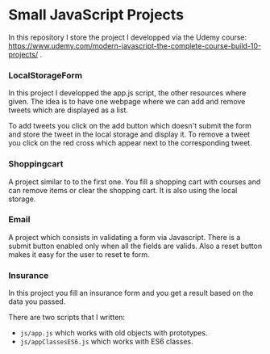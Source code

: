 # Small JavaScript Projects

In this repository I store the project I developped via the Udemy course: https://www.udemy.com/modern-javascript-the-complete-course-build-10-projects/ .

### LocalStorageForm
In this project I developped the app.js script, the other resources where given. The idea is to have one webpage where we can add and remove tweets which are displayed as a list.

To add tweets you click on the add button which doesn't submit the form and store the tweet in the local storage and display it. To remove a tweet you click on the red cross which appear next to the corresponding tweet.

### Shoppingcart
A project similar to to the first one. You fill a shopping cart with courses and can remove items or clear the shopping cart. It is also using the local storage.

### Email
A project which consists in validating a form via Javascript. There is a submit button enabled only when all the fields are valids. Also a reset button makes it easy for the user to reset te form.

### Insurance
In this project you fill an insurance form and you get a result based on the data you passed.

There are two scripts that I written:
- `js/app.js` which works with old objects with prototypes.
- `js/appClassesES6.js` which works with ES6 classes.